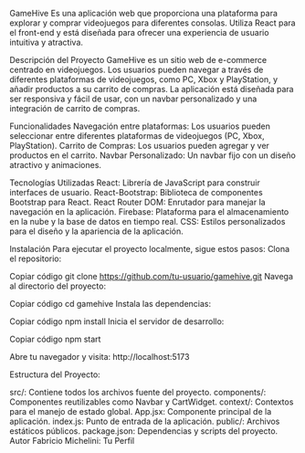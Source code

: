 GameHive
Es una aplicación web que proporciona una plataforma para explorar y comprar videojuegos para diferentes consolas. Utiliza React para el front-end y está diseñada para ofrecer una experiencia de usuario intuitiva y atractiva.

Descripción del Proyecto
GameHive es un sitio web de e-commerce centrado en videojuegos. Los usuarios pueden navegar a través de diferentes plataformas de videojuegos, como PC, Xbox y PlayStation, y añadir productos a su carrito de compras. La aplicación está diseñada para ser responsiva y fácil de usar, con un navbar personalizado y una integración de carrito de compras.

Funcionalidades
Navegación entre plataformas: Los usuarios pueden seleccionar entre diferentes plataformas de videojuegos (PC, Xbox, PlayStation).
Carrito de Compras: Los usuarios pueden agregar y ver productos en el carrito.
Navbar Personalizado: Un navbar fijo con un diseño atractivo y animaciones.

Tecnologías Utilizadas
React: Librería de JavaScript para construir interfaces de usuario.
React-Bootstrap: Biblioteca de componentes Bootstrap para React.
React Router DOM: Enrutador para manejar la navegación en la aplicación.
Firebase: Plataforma para el almacenamiento en la nube y la base de datos en tiempo real.
CSS: Estilos personalizados para el diseño y la apariencia de la aplicación.

Instalación
Para ejecutar el proyecto localmente, sigue estos pasos:
Clona el repositorio:

Copiar código
git clone https://github.com/tu-usuario/gamehive.git
Navega al directorio del proyecto:

Copiar código
cd gamehive
Instala las dependencias:

Copiar código
npm install
Inicia el servidor de desarrollo:

Copiar código
npm start

Abre tu navegador y visita:
http://localhost:5173

Estructura del Proyecto:

src/: Contiene todos los archivos fuente del proyecto.
components/: Componentes reutilizables como Navbar y CartWidget.
context/: Contextos para el manejo de estado global.
App.jsx: Componente principal de la aplicación.
index.js: Punto de entrada de la aplicación.
public/: Archivos estáticos públicos.
package.json: Dependencias y scripts del proyecto.
Autor
Fabricio Michelini: Tu Perfil
